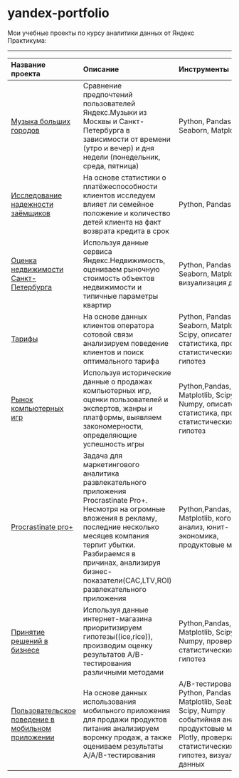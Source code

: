 # yandex-portfolio
Мои учебные проекты по курсу аналитики данных от Яндекс Практикума:

********

| Название проекта | Описание | Инструменты | 
| :---------------------- | :---------------------- | :---------------------- |
| [Музыка больших городов](https://github.com/Navazhdenie/yandex-portfolio/blob/main/%D0%BC%D1%83%D0%B7%D1%8B%D0%BA%D0%B0%20%D0%B1%D0%BE%D0%BB%D1%8C%D1%88%D0%B8%D1%85%20%D0%B3%D0%BE%D1%80%D0%BE%D0%B4%D0%BE%D0%B2.ipynb) | Сравнение предпочтений пользователей Яндекс.Музыки из Москвы и Санкт-Петербурга в зависимости от времени (утро и вечер) и дня недели (понедельник, среда, пятница)| Python, Pandas,  Seaborn, Matplotlib 
| [Исследование надежности заёмщиков](https://github.com/Navazhdenie/yandex-portfolio/blob/main/%D0%98%D1%81%D1%81%D0%BB%D0%B5%D0%B4%D0%BE%D0%B2%D0%B0%D0%BD%D0%B8%D0%B5%20%D0%BD%D0%B0%D0%B4%D1%91%D0%B6%D0%BD%D0%BE%D1%81%D1%82%D0%B8%20%D0%B7%D0%B0%D1%91%D0%BC%D1%89%D0%B8%D0%BA%D0%BE%D0%B2%20(1).ipynb) | На основе статистики о платёжеспособности клиентов исследуем влияет ли семейное положение и количество детей клиента на факт возврата кредита в срок| Python, Pandas |
| [Оценка недвижимости Санкт-Петербурга](https://github.com/Navazhdenie/yandex-portfolio/blob/main/%D0%9E%D1%86%D0%B5%D0%BD%D0%BA%D0%B0%20%D0%BD%D0%B5%D0%B4%D0%B2%D0%B8%D0%B6%D0%B8%D0%BC%D0%BE%D1%81%D1%82%D0%B8%20%D0%A1%D0%B0%D0%BD%D0%BA%D1%82-%D0%9F%D0%B5%D1%82%D0%B5%D1%80%D0%B1%D1%83%D1%80%D0%B3%D0%B0.ipynb) | Используя данные сервиса Яндекс.Недвижимость, оцениваем рыночную стоимость объектов недвижимости и типичные параметры квартир |Python, Pandas, Seaborn, Matplotlib, визуализация данных|
| [Тарифы](https://github.com/Navazhdenie/yandex-portfolio/blob/main/%D0%A2%D0%B0%D1%80%D0%B8%D1%84%D1%8B.%20%D0%A1%D1%82%D0%B0%D1%82%D0%B8%D1%81%D1%82%D0%B8%D1%87%D0%B5%D1%81%D0%BA%D0%B8%D0%B9%20%D0%B0%D0%BD%D0%B0%D0%BB%D0%B8%D0%B7%20%D0%B4%D0%B0%D0%BD%D0%BD%D1%8B%D1%85.ipynb) |На основе данных клиентов оператора сотовой связи анализируем поведение клиентов и поиск оптимального тарифа |Python, Pandas, Seaborn, Matplotlib, Scipy, описательная статистика, проверка статистических гипотез|
| [Рынок компьютерных игр](https://github.com/Navazhdenie/yandex-portfolio/blob/main/%D0%A0%D1%8B%D0%BD%D0%BE%D0%BA%20%D0%BA%D0%BE%D0%BC%D0%BF%D1%8C%D1%8E%D1%82%D0%B5%D1%80%D0%BD%D1%8B%D1%85%20%D0%B8%D0%B3%D1%80.ipynb) | Используя исторические данные о продажах компьютерных игр, оценки пользователей и экспертов, жанры и платформы, выявляем закономерности, определяющие успешность игры | Python,Pandas,Seaborn, Matplotlib, Scipy, Numpy, описательная статистика, проверка статистических гипотез|
| [Procrastinate pro+](https://github.com/Navazhdenie/yandex-portfolio/blob/main/Procrastinate%20pro%20%2B.ipynb) | Задача для маркетингового аналитика развлекательного приложения Procrastinate Pro+. Несмотря на огромные вложения в рекламу, последние несколько месяцев компания терпит убытки. Разбираемся в причинах, анализируя бизнес-показатели(CAC,LTV,ROI) развлекательного приложения | Python,Pandas,Seaborn, Matplotlib, когортный анализ, юнит-экономика, продуктовые метрики|
| [Принятие решений в бизнесе](https://github.com/Navazhdenie/yandex-portfolio/blob/main/%D0%9F%D1%80%D0%B8%D0%BD%D1%8F%D1%82%D0%B8%D0%B5%20%D1%80%D0%B5%D1%88%D0%B5%D0%BD%D0%B8%D0%B9%20%D0%B2%20%D0%B1%D0%B8%D0%B7%D0%BD%D0%B5%D1%81%D0%B5.ipynb) | Используя данные интернет-магазина приоритизируем гипотезы((ice,rice)), производим оценку результатов A/B-тестирования различными методами | Python,Pandas,Seaborn, Matplotlib, Scipy, Numpy, проверка статистических гипотез| 
|[Пользовательское поведение в мобильном приложении](https://github.com/Navazhdenie/yandex-portfolio/blob/main/%D0%9F%D0%BE%D0%BB%D1%8C%D0%B7%D0%BE%D0%B2%D0%B0%D1%82%D0%B5%D0%BB%D1%8C%D1%81%D0%BA%D0%BE%D0%B5%20%D0%BF%D0%BE%D0%B2%D0%B5%D0%B4%D0%B5%D0%BD%D0%B8%D0%B5%20%D0%B2%20%D0%BC%D0%BE%D0%B1%D0%B8%D0%BB%D1%8C%D0%BD%D0%BE%D0%BC%20%D0%BF%D1%80%D0%B8%D0%BB%D0%BE%D0%B6%D0%B5%D0%BD%D0%B8%D0%B8.ipynb)| На основе данных использования мобильного приложения для продажи продуктов питания анализируем воронку продаж, а также оцениваем результаты A/A/B-тестирования |A/B-тестирование, Python, Pandas, Matplotlib, Seaborn, Scipy, Numpy событийная аналитика, продуктовые метрики, Plotly, проверка статистических гипотез, визуализация данных|
